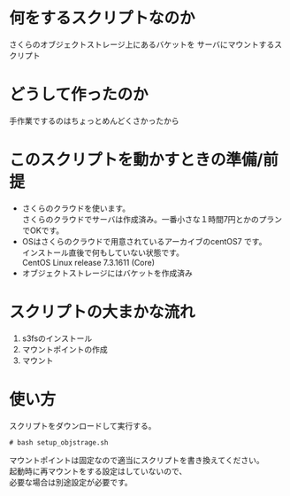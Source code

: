 # 何をするスクリプトなのか
さくらのオブジェクトストレージ上にあるバケットを
サーバにマウントするスクリプト

# どうして作ったのか
手作業でするのはちょっとめんどくさかったから

# このスクリプトを動かすときの準備/前提
- さくらのクラウドを使います。  
さくらのクラウドでサーバは作成済み。一番小さな１時間7円とかのプランでOKです。  
- OSはさくらのクラウドで用意されているアーカイブのcentOS7 です。  
インストール直後で何もしていない状態です。  
CentOS Linux release 7.3.1611 (Core)  
- オブジェクトストレージにはバケットを作成済み

# スクリプトの大まかな流れ
1. s3fsのインストール
1. マウントポイントの作成
1. マウント

# 使い方
スクリプトをダウンロードして実行する。  

```
# bash setup_objstrage.sh
```

マウントポイントは固定なので適当にスクリプトを書き換えてください。  
起動時に再マウントをする設定はしていないので、  
必要な場合は別途設定が必要です。  
